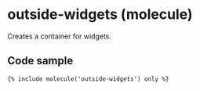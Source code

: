# outside-widgets (molecule)

Creates a container for widgets.

## Code sample

```
{% include molecule('outside-widgets') only %}
```

